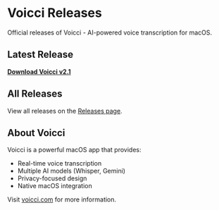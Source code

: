 # Voicci Releases

Official releases of Voicci - AI-powered voice transcription for macOS.

## Latest Release

**[Download Voicci v2.1](https://github.com/OlmiVanguard/voicci-releases/releases/download/v2.1/Voicci-2.1.dmg)**

## All Releases

View all releases on the [Releases page](https://github.com/OlmiVanguard/voicci-releases/releases).

## About Voicci

Voicci is a powerful macOS app that provides:
- Real-time voice transcription
- Multiple AI models (Whisper, Gemini)
- Privacy-focused design
- Native macOS integration

Visit [voicci.com](https://voicci.com) for more information.
